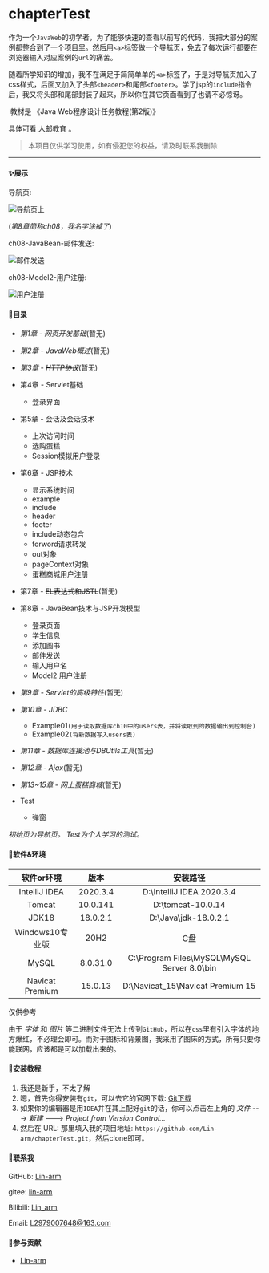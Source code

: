 # chapterTest

​	作为一个`JavaWeb`的初学者，为了能够快速的查看以前写的代码，我把大部分的案例都整合到了一个项目里。然后用`<a>`标签做一个导航页，免去了每次运行都要在浏览器输入对应案例的`url`的痛苦。

​	随着所学知识的增加，我不在满足于简简单单的`<a>`标签了，于是对导航页加入了css样式，后面又加入了头部`<header>`和尾部`<footer>`。学了jsp的`include`指令后，我又将头部和尾部封装了起来，所以你在其它页面看到了也请不必惊讶。

​	教材是  《Java Web程序设计任务教程(第2版)》

具体可看 [人邮教育](https://www.ryjiaoyu.com/book/details/44440) 。

> 本项目仅供学习使用，如有侵犯您的权益，请及时联系我删除

------

#### &#10024;展示

导航页: 

![导航页上](https://pic1.imgdb.cn/item/63713b1716f2c2beb1a11054.png)



(*第8章简称ch08，我名字涂掉了*)

ch08-JavaBean-邮件发送: 

![邮件发送](https://pic1.imgdb.cn/item/63713b0f16f2c2beb1a10b55.png)



ch08-Model2-用户注册: 

![用户注册](https://pic1.imgdb.cn/item/6371074916f2c2beb15f8964.png)



#### &#128640;目录

- *第1章 - ~~网页开发基础~~*(暂无)
- *第2章 - ~~JavaWeb概述~~*(暂无)
- *第3章 - ~~HTTP协议~~*(暂无)
- 第4章 - Servlet基础
  - 登录界面
- 第5章 - 会话及会话技术
  - 上次访问时间
  - 选购蛋糕
  - Session模拟用户登录
- 第6章 - JSP技术
  - 显示系统时间
  - example
  - include
  - header
  - footer
  - include动态包含
  - forword请求转发
  - out对象
  - pageContext对象
  - 蛋糕商城用户注册
- 第7章 - ~~EL表达式和JSTL~~(暂无)
- 第8章 - JavaBean技术与JSP开发模型
  - 登录页面
  - 学生信息
  - 添加图书
  - 邮件发送
  - 输入用户名
  - Model2 用户注册
- *第9章 - Servlet的高级特性*(暂无)
- *第10章 - JDBC*
  - Example01`(用于读取数据库ch10中的users表，并将读取到的数据输出到控制台)`
  - Example02`(将新数据写入users表)` 

- *第11章 - 数据库连接池与DBUtils工具*(暂无)
- *第12章 - Ajax*(暂无)
- *第13~15章 - 网上蛋糕商城*(暂无)
- Test
  - 弹窗



*初始页为导航页。*
*Test为个人学习的测试。*



#### &#127752;软件&环境

|   软件or环境    |   版本   |                  安装路径                   |
| :-------------: | :------: | :-----------------------------------------: |
|  IntelliJ IDEA  | 2020.3.4 |          D:\IntelliJ IDEA 2020.3.4          |
|     Tomcat      | 10.0.141 |              D:\tomcat-10.0.14              |
|      JDK18      | 18.0.2.1 |            D:\Java\jdk-18.0.2.1             |
| Windows10专业版 |   20H2   |                     C盘                     |
|      MySQL      | 8.0.31.0 | C:\Program Files\MySQL\MySQL Server 8.0\bin |
| Navicat Premium | 15.0.13  |      D:\Navicat_15\Navicat Premium 15       |

仅供参考

由于 *字体* 和 *图片* 等二进制文件无法上传到`GitHub`，所以在`css`里有引入字体的地方爆红，不必理会即可。而对于图标和背景图，我采用了图床的方式，所有只要你能联网，应该都是可以加载出来的。



#### &#127827;安装教程

1.  我还是新手，不太了解
1.  嗯，首先你得安装有`git`，可以去它的官网下载: [Git下载](https://git-scm.com/download/win)
1.  如果你的编辑器是用`IDEA`并在其上配好`git`的话，你可以点击左上角的 *文件* ---> *新建* ---> *Project from Version Control...*
1.  然后在 URL: 那里填入我的项目地址: `https://github.com/Lin-arm/chapterTest.git`，然后clone即可。



#### &#128140;联系我

GitHub: [Lin-arm](https://github.com/Lin-arm)

gitee: [lin-arm](https://gitee.com/lin-arm)

Bilibili: [Lin_arm](https://space.bilibili.com/474895641?spm_id_from=333.1007.0.0)

Email: L2979007648@163.com



#### &#129309;参与贡献

- [Lin-arm](https://github.com/Lin-arm)
